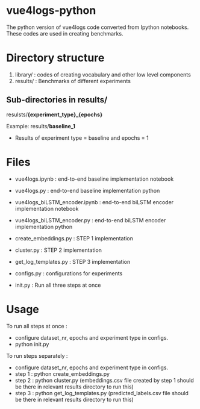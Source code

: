 # vue4logs-python
The python version of vue4logs code converted from Ipython notebooks. These codes are used in creating benchmarks.


# Directory structure

1. library/ : codes of creating vocabulary and other low level components
2. results/ : Benchmarks of different experiments

## Sub-directories in results/
resulsts/**{experiment_type}_{epochs}**

Example: results/**baseline_1**
 - Results of experiment type = baseline and epochs = 1
  


# Files

- vue4logs.ipynb : end-to-end baseline implementation notebook
- vue4logs.py : end-to-end baseline implementation python

- vue4logs_biLSTM_encoder.ipynb : end-to-end biLSTM encoder implementation notebook
- vue4logs_biLSTM_encoder.py : end-to-end biLSTM encoder implementation python

- create_embeddings.py : STEP 1 implementation
- cluster.py : STEP 2 implementation
- get_log_templates.py : STEP 3 implementation
- configs.py : configurations for experiments
- init.py : Run all three steps at once

# Usage

To run all steps at once :
- configure dataset_nr, epochs and experiment type in configs.
- python init.py

To run steps separately :
- configure dataset_nr, epochs and experiment type in configs.
- step 1 : python create_embeddings.py
- step 2 : python cluster.py (embeddings.csv file created by step 1 should be there in relevant results directory to run this)
- step 3 : python get_log_templates.py (predicted_labels.csv file should be there in relevant results directory to run this)